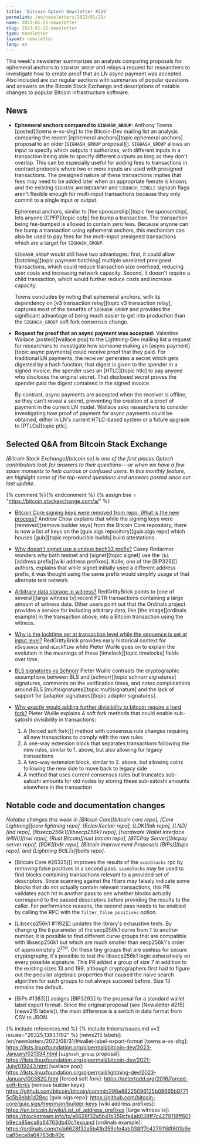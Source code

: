 ```yaml
---
title: 'Bitcoin Optech Newsletter #235'
permalink: /en/newsletters/2023/01/25/
name: 2023-01-25-newsletter
slug: 2023-01-25-newsletter
type: newsletter
layout: newsletter
lang: en
---
```

This week's newsletter summarizes an analysis comparing proposals for
ephemeral anchors to `SIGHASH_GROUP` and relays a request for
researchers to investigate how to create proof that an LN async payment
was accepted.  Also included are our regular sections with summaries of
popular questions and answers on the Bitcoin Stack Exchange
and descriptions
of notable changes to popular Bitcoin infrastructure software.

## News

- **Ephemeral anchors compared to `SIGHASH_GROUP`:** Anthony Towns
  [posted][towns e-vs-shg] to the Bitcoin-Dev mailing list an analysis
  comparing the recent [ephemeral anchors][topic ephemeral anchors]
  proposal to an older [`SIGHASH_GROUP` proposal][].  `SIGHASH_GROUP`
  allows an input to specify which outputs it authorizes, with
  different inputs in a transaction being able to specify different
  outputs as long as they don't overlap.  This can be especially useful
  for adding fees to transactions in contract protocols where two or
  more inputs are used with presigned transactions.  The presigned
  nature of these transactions implies that fees may need to be added
  later when an appropriate feerate is known, and the existing
  `SIGHASH_ANYONECANPAY` and `SIGHASH_SINGLE` sighash flags aren't
  flexible enough for multi-input transactions because they only commit
  to a single input or output.

    Ephemeral anchors, similar to [fee sponsorship][topic fee
    sponsorship], lets anyone [CPFP][topic cpfp] fee bump a transaction.
    The transaction being fee-bumped is allowed to contain zero fees.
    Because anyone can fee bump a transaction using ephemeral anchors,
    this mechanism can also be used to pay fees for the multi-input
    presigned transactions which are a target for `SIGHASH_GROUP`.

    `SIGHASH_GROUP` would still have two advantages: first, it
    could allow [batching][topic payment batching] multiple unrelated
    presigned transactions, which could reduce transaction size
    overhead, reducing user costs and increasing network
    capacity.  Second, it doesn't require a child transaction,
    which would further reduce costs and increase capacity.

    Towns concludes by noting that ephemeral anchors, with its
    dependency on [v3 transaction relay][topic v3 transaction relay],
    captures most of the benefits of `SIGHASH_GROUP` and provides the
    significant advantage of being much easier to get into
    production than the `SIGHASH_GROUP` soft fork consensus change.

- **Request for proof that an async payment was accepted:** Valentine
  Wallace [posted][wallace pop] to the Lightning-Dev mailing list a
  request for researchers to investigate how someone making an [async
  payment][topic async payments] could receive proof that they paid.
  For traditional LN payments, the receiver generates a secret which
  gets digested by a hash function; that digest is given to the spender
  in a signed invoice; the spender uses an [HTLC][topic htlc] to pay
  anyone who discloses the original secret.  That disclosed secret
  proves the spender paid the digest contained in the signed invoice.

    By contrast, async payments are accepted when the receiver is
    offline, so they can't reveal a secret, preventing the creation of a
    proof of payment in the current LN model.  Wallace asks researchers
    to consider investigating how proof of payment for async payments
    could be obtained, either in LN's current HTLC-based system or a
    future upgrade to [PTLCs][topic ptlc].

## Selected Q&A from Bitcoin Stack Exchange

*[Bitcoin Stack Exchange][bitcoin.se] is one of the first places Optech
contributors look for answers to their questions---or when we have a
few spare moments to help curious or confused users.  In
this monthly feature, we highlight some of the top-voted questions and
answers posted since our last update.*

{% comment %}<!-- https://bitcoin.stackexchange.com/search?tab=votes&q=created%3a1m..%20is%3aanswer -->{% endcomment %}
{% assign bse = "https://bitcoin.stackexchange.com/a/" %}

- [Bitcoin Core signing keys were removed from repo. What is the new process?]({{bse}}116649)
  Andrew Chow explains that while the signing keys were [removed][remove builder
  keys] from the Bitcoin Core repository, there is now a list of keys on the
  [guix.sigs repository][guix.sigs repo] which houses [guix][topic reproducible
  builds] build attestations.

- [Why doesn't signet use a unique bech32 prefix?]({{bse}}116630)
  Casey Rodarmor wonders why both testnet and [signet][topic signet] use
  the `tb1` [address prefix][wiki address prefixes]. Kalle, one of the [BIP325][] authors, explains that
  while signet initially used a different address prefix, it was thought using the same
  prefix would simplify usage of that alternate test network.

- [Arbitrary data storage in witness?]({{bse}}116875)
  RedGrittyBrick points to [one of several][large witness tx] recent P2TR
  transactions containing a large amount of witness data. Other users point out
  that the Ordinals project provides a service for including arbitrary data,
  like [the image][ordinals example] in the transaction above, into a Bitcoin transaction using the witness.

- [Why is the locktime set at transaction level while the sequence is set at input level?]({{bse}}116706)
  RedGrittyBrick provides early historical context for `nSequence` and `nLockTime`
  while Pieter Wuille goes on to explain the evolution in the meanings of these [timelock][topic
  timelocks] fields over time.

- [BLS signatures vs Schnorr]({{bse}}116551)
  Pieter Wuille contrasts the cryptographic assumptions between BLS and
  [schnorr][topic schnorr signatures] signatures, comments on the verification
  times, and notes complications around BLS [multisignatures][topic
  multisignature] and the lack of support for [adaptor signatures][topic adaptor signatures].

- [Why exactly would adding further divisibility to bitcoin require a hard fork?]({{bse}}116584)
  Pieter Wuille explains 4 soft fork methods that could enable sub-satoshi divisibility in transactions:

  1. A [forced soft fork][] method with consensus rule changes
     requiring all new transactions to comply with the new rules
  2. A one-way extension block that separates transactions following the new
     rules, similar to 1. above, but also allowing for legacy transactions
  3. A two-way extension block, similar to 2. above, but allowing coins
     following the new side to move back to legacy side
  4. A method that uses current consensus rules but truncates sub-satoshi
     amounts for old nodes by storing these sub-satoshi amounts elsewhere in
     the transaction

## Notable code and documentation changes

*Notable changes this week in [Bitcoin Core][bitcoin core repo], [Core
Lightning][core lightning repo], [Eclair][eclair repo], [LDK][ldk repo],
[LND][lnd repo], [libsecp256k1][libsecp256k1 repo], [Hardware Wallet
Interface (HWI)][hwi repo], [Rust Bitcoin][rust bitcoin repo], [BTCPay
Server][btcpay server repo], [BDK][bdk repo], [Bitcoin Improvement
Proposals (BIPs)][bips repo], and [Lightning BOLTs][bolts repo].*

- [Bitcoin Core #26325][] improves the results of the `scanblocks` rpc
  by removing false positives in a second pass. `scanblocks` may be used
  to find blocks containing transactions relevant to a provided set of descriptors.
  Since scanning against the filters may falsely indicate some blocks
  that do not actually contain relevant transactions, this PR validates
  each hit in another pass to see whether blocks actually correspond to
  the passed descriptors before providing the results to the caller.
  For performance reasons, the second pass needs to be enabled by
  calling the RPC with the `filter_false_positives` option.

- [Libsecp256k1 #1192][] updates the library's exhaustive tests.  By
  changing the `B` parameter of the secp256k1 curve from `7` to another
  number, it is possible to find different curve groups that are
  compatible with libsecp256k1 but which are much smaller than
  secp256k1's order of approximately 2<sup>256</sup>.  On these tiny
  groups that are useless for secure cryptography, it's possible to test
  the libsecp256k1 logic exhaustively on every possible signature.  This
  PR added a group of size 7 in addition to the existing sizes 13 and
  199, although cryptographers first had to figure out the peculiar
  algebraic properties that caused the naive search algorithm for such
  groups to not always succeed before.  Size 13 remains the default.

- [BIPs #1383][] assigns [BIP329][] to the proposal for a standard
  wallet label export format.  Since the original proposal (see
  [Newsletter #215][news215 labels]), the main difference is a switch
  in data format from CSV to JSON.

{% include references.md %}
{% include linkers/issues.md v=2 issues="26325,1383,1192" %}
[news215 labels]: /en/newsletters/2022/08/31/#wallet-label-export-format
[towns e-vs-shg]: https://lists.linuxfoundation.org/pipermail/bitcoin-dev/2023-January/021334.html
[`sighash_group` proposal]: https://lists.linuxfoundation.org/pipermail/bitcoin-dev/2021-July/019243.html
[wallace pop]: https://lists.linuxfoundation.org/pipermail/lightning-dev/2023-January/003820.html
[forced soft fork]: https://petertodd.org/2016/forced-soft-forks
[remove builder keys]: https://github.com/bitcoin/bitcoin/commit/296e88225096125b08665b97715c5b8ebb1d28ec
[guix.sigs repo]: https://github.com/bitcoin-core/guix.sigs/tree/main/builder-keys
[wiki address prefixes]: https://en.bitcoin.it/wiki/List_of_address_prefixes
[large witness tx]: https://blockstream.info/tx/a6628f32a5b41b359cfe4ab038ff7c4279118ff601b9eca85eca8a64763db40c?expand
[ordinals example]: https://ordinals.com/tx/a6628f32a5b41b359cfe4ab038ff7c4279118ff601b9eca85eca8a64763db40c
